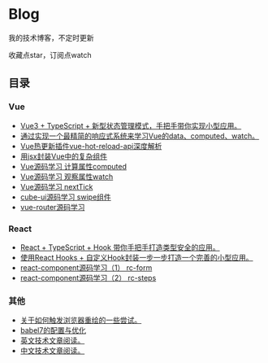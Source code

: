 # Blog
我的技术博客，不定时更新

收藏点star，订阅点watch

## 目录

### Vue
* [Vue3 + TypeScript + 新型状态管理模式，手把手带你实现小型应用。](https://github.com/sl1673495/blogs/issues/24)
* [通过实现一个最精简的响应式系统来学习Vue的data、computed、watch。](https://github.com/sl1673495/blogs/issues/20)
* [Vue热更新插件vue-hot-reload-api深度解析](https://github.com/sl1673495/blogs/issues/19)
* [用jsx封装Vue中的复杂组件](https://github.com/sl1673495/blogs/issues/14)
* [Vue源码学习 计算属性computed](https://github.com/sl1673495/blogs/issues/8)
* [Vue源码学习 观察属性watch](https://github.com/sl1673495/blogs/issues/9)
* [Vue源码学习 nextTick](https://github.com/sl1673495/blogs/issues/11)
* [cube-ui源码学习 swipe组件](https://github.com/sl1673495/blogs/issues/10)
* [vue-router源码学习](https://github.com/sl1673495/blogs/issues/2)

### React
* [React + TypeScript + Hook 带你手把手打造类型安全的应用。](https://github.com/sl1673495/blogs/issues/21)
* [使用React Hooks + 自定义Hook封装一步一步打造一个完善的小型应用。](https://github.com/sl1673495/blogs/issues/16)
* [react-component源码学习（1） rc-form](https://github.com/sl1673495/blogs/issues/5)
* [react-component源码学习（2） rc-steps](https://github.com/sl1673495/blogs/issues/6)

### 其他
* [关于如何触发浏览器重绘的一些尝试。](https://github.com/sl1673495/blogs/issues/12)
* [babel7的配置与优化](https://github.com/sl1673495/blogs/issues/13)
* [英文技术文章阅读。](https://github.com/sl1673495/blogs/issues/15)
* [中文技术文章阅读。](https://github.com/sl1673495/blogs/issues/18)
